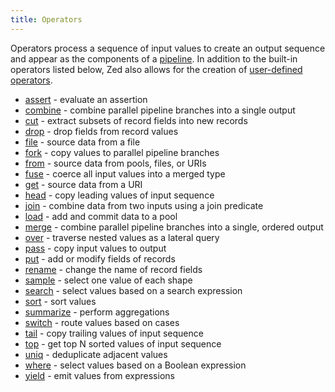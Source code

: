 ```yaml
---
title: Operators
---
```


Operators process a sequence of input values to create an output sequence
and appear as the components of a [pipeline](../pipeline-model). In addition to the built-in
operators listed below, Zed also allows for the creation of
[user-defined operators](../statements.md#operator-statements).

* [assert](assert) - evaluate an assertion
* [combine](combine) - combine parallel pipeline branches into a single output
* [cut](cut) - extract subsets of record fields into new records
* [drop](drop) - drop fields from record values
* [file](from) - source data from a file
* [fork](fork) - copy values to parallel pipeline branches
* [from](from) - source data from pools, files, or URIs
* [fuse](fuse) - coerce all input values into a merged type
* [get](from) - source data from a URI
* [head](head) - copy leading values of input sequence
* [join](join) - combine data from two inputs using a join predicate
* [load](load) - add and commit data to a pool
* [merge](merge) - combine parallel pipeline branches into a single, ordered output
* [over](over) - traverse nested values as a lateral query
* [pass](pass) - copy input values to output
* [put](put) - add or modify fields of records
* [rename](rename) - change the name of record fields
* [sample](sample) - select one value of each shape
* [search](search) - select values based on a search expression
* [sort](sort) - sort values
* [summarize](summarize) -  perform aggregations
* [switch](switch) -  route values based on cases
* [tail](tail) - copy trailing values of input sequence
* [top](top) - get top N sorted values of input sequence
* [uniq](uniq) - deduplicate adjacent values
* [where](where) - select values based on a Boolean expression
* [yield](yield) - emit values from expressions
